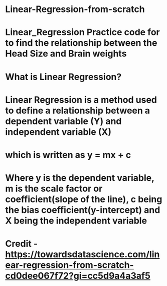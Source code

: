 # Linear-Regression-from-scratch
# Linear_Regression Practice code for to find the relationship between the Head Size and Brain weights 
# What is Linear Regression?
# Linear Regression is a method used to define a relationship between a dependent variable (Y) and independent variable (X)
# which is written as y = mx + c
# Where y is the dependent variable, m is the scale factor or coefficient(slope of the line), c being the bias coefficient(y-intercept) and X being the independent variable
# Credit - https://towardsdatascience.com/linear-regression-from-scratch-cd0dee067f72?gi=cc5d9a4a3af5
